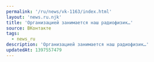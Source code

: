 ```yaml
---
permalink: '/ru/news/vk-1163/index.html'
layout: 'news.ru.njk'
title: 'Организацией занимается наш радиофизик…'
source: ВКонтакте
tags:
  - news_ru
description: 'Организацией занимается наш радиофизик…'
updatedAt: 1397557479
---
```

